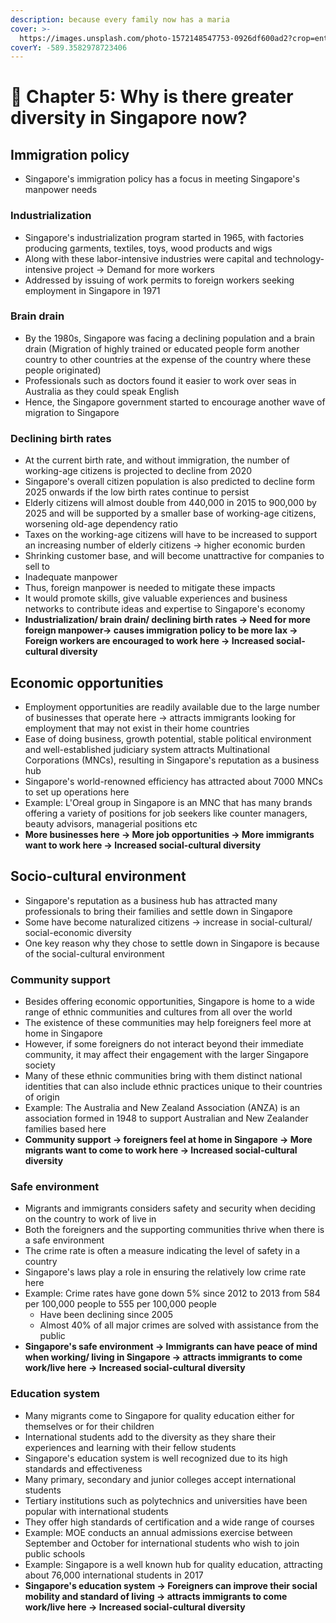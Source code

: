 ```yaml
---
description: because every family now has a maria
cover: >-
  https://images.unsplash.com/photo-1572148547753-0926df600ad2?crop=entropy&cs=tinysrgb&fm=jpg&ixid=MnwxOTcwMjR8MHwxfHNlYXJjaHwzfHxmdW5hbnxlbnwwfHx8fDE2NjA0MDIwMzk&ixlib=rb-1.2.1&q=80
coverY: -589.3582978723406
---
```


# 👲 Chapter 5: Why is there greater diversity in Singapore now?

## Immigration policy

* Singapore's immigration policy has a focus in meeting Singapore's manpower needs

### Industrialization

* Singapore's industrialization program started in 1965, with factories producing garments, textiles, toys, wood products and wigs
* Along with these labor-intensive industries were capital and technology-intensive project -> Demand for more workers
* Addressed by issuing of work permits to foreign workers seeking employment in Singapore in 1971

### Brain drain

* By the 1980s, Singapore was facing a declining population and a brain drain (Migration of highly trained or educated people form another country to other countries at the expense of the country where these people originated)
* Professionals such as doctors found it easier to work over seas in Australia as they could speak English
* Hence, the Singapore government started to encourage another wave of migration to Singapore

### Declining birth rates

* At the current birth rate, and without immigration, the number of working-age citizens is projected to decline from 2020
* Singapore's overall citizen population is also predicted to decline form 2025 onwards if the low birth rates continue to persist
* Elderly citizens will almost double from 440,000 in 2015 to 900,000 by 2025 and will be supported by a smaller base of working-age citizens, worsening old-age dependency ratio
* Taxes on the working-age citizens will have to be increased to support an increasing number of elderly citizens -> higher economic burden
* Shrinking customer base, and will become unattractive for companies to sell to
* Inadequate manpower
* Thus, foreign manpower is needed to mitigate these impacts
* It would promote skills, give valuable experiences and business networks to contribute ideas and expertise to Singapore's economy
* **Industrialization/ brain drain/ declining birth rates -> Need for more foreign manpower-> causes immigration policy to be more lax -> Foreign workers are encouraged to work here -> Increased social-cultural diversity**

## Economic opportunities

* Employment opportunities are readily available due to the large number of businesses that operate here -> attracts immigrants looking for employment that may not exist in their home countries
* Ease of doing business, growth potential, stable political environment and well-established judiciary system attracts Multinational Corporations (MNCs), resulting in Singapore's reputation as a business hub
* Singapore's world-renowned efficiency has attracted about 7000 MNCs to set up operations here
* Example: L'Oreal group in Singapore is an MNC that has many brands offering a variety of positions for job seekers like counter managers, beauty advisors, managerial positions etc
* **More businesses here -> More job opportunities -> More immigrants want to work here -> Increased social-cultural diversity**

## Socio-cultural environment

* Singapore's reputation as a business hub has attracted many professionals to bring their families and settle down in Singapore
* Some have become naturalized citizens -> increase in social-cultural/ social-economic diversity
* One key reason why they chose to settle down in Singapore is because of the social-cultural environment

### Community support

* Besides offering economic opportunities, Singapore is home to a wide range of ethnic communities and cultures from all over the world
* The existence of these communities may help foreigners feel more at home in Singapore
* However, if some foreigners do not interact beyond their immediate community, it may affect their engagement with the larger Singapore society
* Many of these ethnic communities bring with them distinct national identities that can also include ethnic practices unique to their countries of origin
* Example: The Australia and New Zealand Association (ANZA) is an association formed in 1948 to support Australian and New Zealander families based here
* **Community support -> foreigners feel at home in Singapore -> More migrants want to come to work here -> Increased social-cultural diversity**

### Safe environment

* Migrants and immigrants considers safety and security when deciding on the country to work of live in
* Both the foreigners and the supporting communities thrive when there is a safe environment
* The crime rate is often a measure indicating the level of safety in a country
* Singapore's laws play a role in ensuring the relatively low crime rate here
* Example: Crime rates have gone down 5% since 2012 to 2013 from 584 per 100,000 people to 555 per 100,000 people
  * Have been declining since 2005
  * Almost 40% of all major crimes are solved with assistance from the public
* **Singapore's safe environment -> Immigrants can have peace of mind when working/ living in Singapore -> attracts immigrants to come work/live here -> Increased social-cultural diversity**

### Education system

* Many migrants come to Singapore for quality education either for themselves or for their children
* International students add to the diversity as they share their experiences and learning with their fellow students
* Singapore's education system is well recognized due to its high standards and effectiveness
* Many primary, secondary and junior colleges accept international students
* Tertiary institutions such as polytechnics and universities have been popular with international students
* They offer high standards of certification and a wide range of courses
* Example: MOE conducts an annual admissions exercise between September and October for international students who wish to join public schools
* Example: Singapore is a well known hub for quality education, attracting about 76,000 international students in 2017
* **Singapore's education system -> Foreigners can improve their social mobility and standard of living -> attracts immigrants to come work/live here -> Increased social-cultural diversity**
